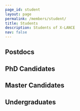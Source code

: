 ```yaml
---
page_id: student
layout: page
permalink: /members/student/
title: Students
description: Students of X-LANCE
nav: false
---
```



<h2> Postdocs </h2>

<h2> PhD Candidates </h2>

<h2> Master Candidates </h2>

<h2> Undergraduates </h2>

